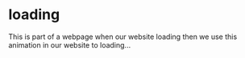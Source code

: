 # loading
This is part of a webpage when our website loading then we use this animation in our website to loading... 
